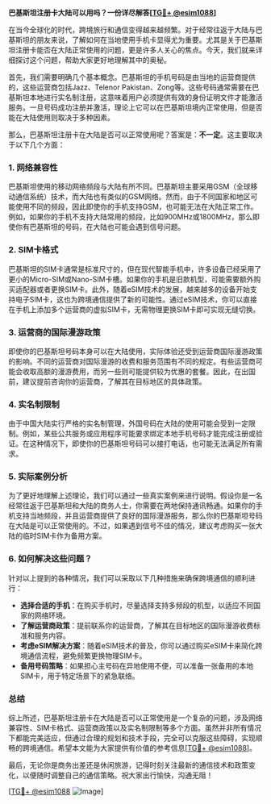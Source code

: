 **巴基斯坦注册卡大陆可以用吗？一份详尽解答[[TG💪+ @esim1088](https://t.me/s/esim1088)]**

在当今全球化的时代，跨境旅行和通信变得越来越频繁。对于经常往返于大陆与巴基斯坦的朋友来说，了解如何在当地使用手机卡显得尤为重要。尤其是关于巴基斯坦注册卡能否在大陆正常使用的问题，更是许多人关心的焦点。今天，我们就来详细探讨这个问题，帮助大家更好地理解其中的奥秘。

首先，我们需要明确几个基本概念。巴基斯坦的手机号码是由当地的运营商提供的，这些运营商包括Jazz、Telenor Pakistan、Zong等。这些号码通常需要在巴基斯坦本地进行实名制注册，这意味着用户必须提供有效的身份证明文件才能激活服务。一旦号码成功注册并激活，理论上它可以在巴基斯坦境内正常使用，但是否能在大陆使用则取决于多种因素。

那么，巴基斯坦注册卡在大陆是否可以正常使用呢？答案是：**不一定**。这主要取决于以下几个方面：

### **1. 网络兼容性**
巴基斯坦使用的移动网络频段与大陆有所不同。巴基斯坦主要采用GSM（全球移动通信系统）技术，而大陆也有类似的GSM网络。然而，由于不同国家和地区可能使用不同的频段，因此即使你的手机支持GSM，也可能无法在大陆正常工作。例如，如果你的手机不支持大陆常用的频段，比如900MHz或1800MHz，那么即使你有巴基斯坦的号码，在大陆也可能会遇到信号问题。

### **2. SIM卡格式**
巴基斯坦的SIM卡通常是标准尺寸的，但在现代智能手机中，许多设备已经采用了更小的Micro-SIM或Nano-SIM卡槽。如果你的手机是旧款机型，可能需要额外购买适配器或者更换SIM卡。此外，随着eSIM技术的发展，越来越多的设备开始支持电子SIM卡，这也为跨境通信提供了新的可能性。通过eSIM技术，你可以直接在手机上添加多个运营商的虚拟SIM卡，无需物理更换SIM卡即可实现无缝切换。

### **3. 运营商的国际漫游政策**
即使你的巴基斯坦号码本身可以在大陆使用，实际体验还受到运营商国际漫游政策的影响。不同的运营商对国际漫游的收费和服务范围有不同的规定。有些运营商可能会收取高额的漫游费用，而另一些则可能提供较为优惠的套餐。因此，在出国前，建议提前咨询你的运营商，了解其在目标地区的具体政策。

### **4. 实名制限制**
由于中国大陆实行严格的实名制管理，外国号码在大陆的使用可能会受到一定限制。例如，某些公共服务或应用程序可能要求绑定本地手机号码才能完成注册或验证。在这种情况下，即使你的巴基斯坦号码可以接打电话，也可能无法满足所有需求。

### **5. 实际案例分析**
为了更好地理解上述理论，我们可以通过一些真实案例来进行说明。假设你是一名经常往返于巴基斯坦和大陆的商务人士，你需要在两地保持通讯畅通。如果你的手机支持当地频段，并且运营商提供了良好的国际漫游服务，那么你的巴基斯坦号码在大陆是可以正常使用的。不过，如果遇到信号不佳的情况，建议考虑购买一张大陆的临时SIM卡作为备用方案。

### **6. 如何解决这些问题？**
针对以上提到的各种情况，我们可以采取以下几种措施来确保跨境通信的顺利进行：

- **选择合适的手机**：在购买手机时，尽量选择支持多频段的机型，以适应不同国家的网络环境。
- **了解运营商政策**：提前联系你的运营商，了解其在目标地区的国际漫游收费标准和服务内容。
- **考虑eSIM解决方案**：随着eSIM技术的普及，你可以通过购买eSIM卡来简化跨境通信流程，避免频繁更换物理SIM卡。
- **备用号码策略**：如果担心主号码在异地使用不便，可以准备一张备用的本地SIM卡，用于特定场景下的紧急联络。

### **总结**
综上所述，巴基斯坦注册卡在大陆是否可以正常使用是一个复杂的问题，涉及网络兼容性、SIM卡格式、运营商政策以及实名制限制等多个方面。虽然并非所有情况下都能完美适应，但通过合理的规划和技术手段，完全可以克服这些障碍，实现顺畅的跨境通信。希望本文能为大家提供有价值的参考信息[[TG💪+ @esim1088](https://t.me/s/esim1088)]。

最后，无论你是商务出差还是休闲旅游，记得时刻关注最新的通信技术和政策变化，以便随时调整自己的通信策略。祝大家出行愉快，沟通无阻！

[[TG💪+ @esim1088](https://t.me/s/esim1088) ![Image](https://i.postimg.cc/4NQfJmqS/Snipaste-2025-05-13-00-14-12.png)]